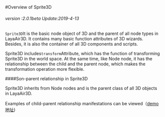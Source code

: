 #Overview of Sprite3D

###### *version :2.0.1beta   Update:2019-4-13*

`Sprite3D`It is the basic node object of 3D and the parent of all node types in LayaAir3D. It contains many basic function attributes of 3D wizards. Besides, it is also the container of all 3D components and scripts.

Sprite3D includes`transform`Attribute, which has the function of transforming Sprite3D in the world space. At the same time, like Node node, it has the relationship between the child and the parent node, which makes the transformation operation more flexible.

####Son-parent relationship in Sprite3D

Sprite3D inherits from Node nodes and is the parent class of all 3D objects in LayaAir3D.

Examples of child-parent relationship manifestations can be viewed（[demo地址](https://layaair.ldc.layabox.com/demo2/?language=ch&category=3d&group=Sprite3D&name=Sprite3DParent))

